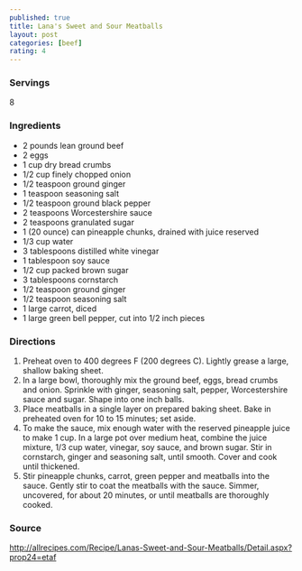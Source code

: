 ```yaml
---
published: true
title: Lana's Sweet and Sour Meatballs
layout: post
categories: [beef]
rating: 4
---
```

### Servings
8

### Ingredients

- 2 pounds lean ground beef
- 2 eggs
- 1 cup dry bread crumbs
- 1/2 cup finely chopped onion
- 1/2 teaspoon ground ginger
- 1 teaspoon seasoning salt
- 1/2 teaspoon ground black pepper
- 2 teaspoons Worcestershire sauce
- 2 teaspoons granulated sugar
 
- 1 (20 ounce) can pineapple chunks, drained with juice reserved
- 1/3 cup water
- 3 tablespoons distilled white vinegar
- 1 tablespoon soy sauce
- 1/2 cup packed brown sugar
- 3 tablespoons cornstarch
- 1/2 teaspoon ground ginger
- 1/2 teaspoon seasoning salt
- 1 large carrot, diced
- 1 large green bell pepper, cut into 1/2 inch pieces

### Directions
1. Preheat oven to 400 degrees F (200 degrees C). Lightly grease a large, shallow baking sheet.
2. In a large bowl, thoroughly mix the ground beef, eggs, bread crumbs and onion. Sprinkle with ginger, seasoning salt, pepper, Worcestershire sauce and sugar. Shape into one inch balls.
3. Place meatballs in a single layer on prepared baking sheet. Bake in preheated oven for 10 to 15 minutes; set aside.
4. To make the sauce, mix enough water with the reserved pineapple juice to make 1 cup. In a large pot over medium heat, combine the juice mixture, 1/3 cup water, vinegar, soy sauce, and brown sugar. Stir in cornstarch, ginger and seasoning salt, until smooth. Cover and cook until thickened.
5. Stir pineapple chunks, carrot, green pepper and meatballs into the sauce. Gently stir to coat the meatballs with the sauce. Simmer, uncovered, for about 20 minutes, or until meatballs are thoroughly cooked.

### Source
<a href="http://allrecipes.com/Recipe/Lanas-Sweet-and-Sour-Meatballs/Detail.aspx?prop24=etaf" target="new">http://allrecipes.com/Recipe/Lanas-Sweet-and-Sour-Meatballs/Detail.aspx?prop24=etaf</a>
